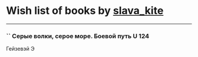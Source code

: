 # Wish list of books by [slava_kite](http://vk.com/id134671934)
---

### `` Серые волки, серое море. Боевой путь U 124
Гейзевэй Э

